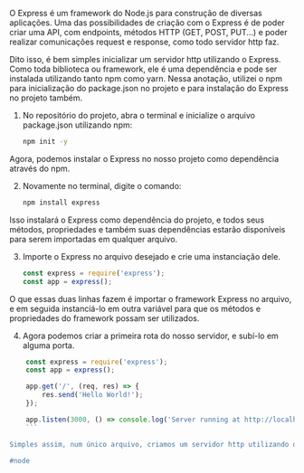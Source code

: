 O Express é um framework do Node.js para construção de diversas aplicações. Uma das possibilidades de criação com o Express é de poder criar uma API, com endpoints, métodos HTTP (GET, POST, PUT...) e poder realizar comunicações request e response, como todo servidor http faz.

Dito isso, é bem simples inicializar um servidor http utilizando o Express. Como toda biblioteca ou framework, ele é uma dependência e pode ser instalada utilizando tanto npm como yarn. Nessa anotação, utilizei o npm para inicialização do package.json no projeto e para instalação do Express no projeto também.

1. No repositório do projeto, abra o terminal e inicialize o arquivo package.json utilizando npm:
	``` bash
	npm init -y
	```
Agora, podemos instalar o Express no nosso projeto como dependência através do npm.

2.  Novamente no terminal, digite o comando:
	``` bash
	npm install express
	```
Isso instalará o Express como dependência do projeto, e todos seus métodos, propriedades e também suas dependências estarão disponíveis para serem importadas em qualquer arquivo.

3. Importe o Express no arquivo desejado e crie uma instanciação dele.
	``` javascript
	const express = require('express');
	const app = express();
	```
O que essas duas linhas fazem é importar o framework Express no arquivo, e em seguida instanciá-lo em outra variável para que os métodos e propriedades do framework possam ser utilizados.

4. Agora podemos criar a primeira rota do nosso servidor, e subí-lo em alguma porta.
``` javascript
	const express = require('express');
	const app = express();

	app.get('/', (req, res) => {
		res.send('Hello World!');
	});

	app.listen(3000, () => console.log('Server running at http://localhost:3000'));
	```

Simples assim, num único arquivo, criamos um servidor http utilizando o Express, subimos ele na porta 3000 da nossa máquina e definimos um método **GET** para a rota **/** que ao receber uma request retorna a string Hello World! como response.

#node 